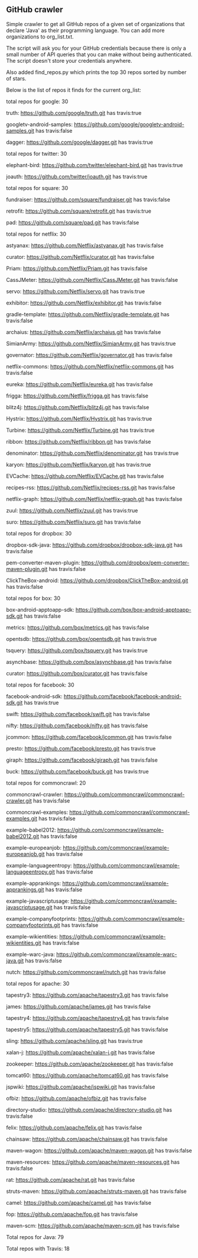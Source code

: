 ## GitHub crawler

Simple crawler to get all GitHub repos of a given set of 
organizations that declare 'Java' as their programming language.
You can add more organizations to org_list.txt.

The script will ask you for your GitHub credentials because there is only a small number of API queries that you can make without being authenticated. The script doesn't store your credentials anywhere.

Also added find_repos.py which prints the top 30 repos sorted by number of stars.

Below is the list of repos it finds for the current org_list:




  total repos for google: 30

truth: https://github.com/google/truth.git	 has travis:true


googletv-android-samples: https://github.com/google/googletv-android-samples.git	 has travis:false



dagger: https://github.com/google/dagger.git	 has travis:true


  total repos for twitter: 30

elephant-bird: https://github.com/twitter/elephant-bird.git	 has travis:true


joauth: https://github.com/twitter/joauth.git	 has travis:true


  total repos for square: 30

fundraiser: https://github.com/square/fundraiser.git	 has travis:false



retrofit: https://github.com/square/retrofit.git	 has travis:true


pad: https://github.com/square/pad.git	 has travis:false



  total repos for netflix: 30

astyanax: https://github.com/Netflix/astyanax.git	 has travis:false



curator: https://github.com/Netflix/curator.git	 has travis:false



Priam: https://github.com/Netflix/Priam.git	 has travis:false



CassJMeter: https://github.com/Netflix/CassJMeter.git	 has travis:false



servo: https://github.com/Netflix/servo.git	 has travis:true


exhibitor: https://github.com/Netflix/exhibitor.git	 has travis:false



gradle-template: https://github.com/Netflix/gradle-template.git	 has travis:false



archaius: https://github.com/Netflix/archaius.git	 has travis:false



SimianArmy: https://github.com/Netflix/SimianArmy.git	 has travis:true


governator: https://github.com/Netflix/governator.git	 has travis:false



netflix-commons: https://github.com/Netflix/netflix-commons.git	 has travis:false



eureka: https://github.com/Netflix/eureka.git	 has travis:false



frigga: https://github.com/Netflix/frigga.git	 has travis:false



blitz4j: https://github.com/Netflix/blitz4j.git	 has travis:false



Hystrix: https://github.com/Netflix/Hystrix.git	 has travis:true


Turbine: https://github.com/Netflix/Turbine.git	 has travis:true


ribbon: https://github.com/Netflix/ribbon.git	 has travis:false



denominator: https://github.com/Netflix/denominator.git	 has travis:true


karyon: https://github.com/Netflix/karyon.git	 has travis:true


EVCache: https://github.com/Netflix/EVCache.git	 has travis:false



recipes-rss: https://github.com/Netflix/recipes-rss.git	 has travis:false



netflix-graph: https://github.com/Netflix/netflix-graph.git	 has travis:false



zuul: https://github.com/Netflix/zuul.git	 has travis:true


suro: https://github.com/Netflix/suro.git	 has travis:false



  total repos for dropbox: 30

dropbox-sdk-java: https://github.com/dropbox/dropbox-sdk-java.git	 has travis:false



pem-converter-maven-plugin: https://github.com/dropbox/pem-converter-maven-plugin.git	 has travis:false



ClickTheBox-android: https://github.com/dropbox/ClickTheBox-android.git	 has travis:false



  total repos for box: 30

box-android-apptoapp-sdk: https://github.com/box/box-android-apptoapp-sdk.git	 has travis:false



metrics: https://github.com/box/metrics.git	 has travis:false



opentsdb: https://github.com/box/opentsdb.git	 has travis:true


tsquery: https://github.com/box/tsquery.git	 has travis:true


asynchbase: https://github.com/box/asynchbase.git	 has travis:false



curator: https://github.com/box/curator.git	 has travis:false



  total repos for facebook: 30

facebook-android-sdk: https://github.com/facebook/facebook-android-sdk.git	 has travis:true


swift: https://github.com/facebook/swift.git	 has travis:false



nifty: https://github.com/facebook/nifty.git	 has travis:false



jcommon: https://github.com/facebook/jcommon.git	 has travis:false



presto: https://github.com/facebook/presto.git	 has travis:true


giraph: https://github.com/facebook/giraph.git	 has travis:false



buck: https://github.com/facebook/buck.git	 has travis:true


  total repos for commoncrawl: 20

commoncrawl-crawler: https://github.com/commoncrawl/commoncrawl-crawler.git	 has travis:false



commoncrawl-examples: https://github.com/commoncrawl/commoncrawl-examples.git	 has travis:false



example-babel2012: https://github.com/commoncrawl/example-babel2012.git	 has travis:false



example-europeanjob: https://github.com/commoncrawl/example-europeanjob.git	 has travis:false



example-languageentropy: https://github.com/commoncrawl/example-languageentropy.git	 has travis:false



example-apprankings: https://github.com/commoncrawl/example-apprankings.git	 has travis:false



example-javascriptusage: https://github.com/commoncrawl/example-javascriptusage.git	 has travis:false



example-companyfootprints: https://github.com/commoncrawl/example-companyfootprints.git	 has travis:false



example-wikientities: https://github.com/commoncrawl/example-wikientities.git	 has travis:false



example-warc-java: https://github.com/commoncrawl/example-warc-java.git	 has travis:false



nutch: https://github.com/commoncrawl/nutch.git	 has travis:false



  total repos for apache: 30

tapestry3: https://github.com/apache/tapestry3.git	 has travis:false



james: https://github.com/apache/james.git	 has travis:false



tapestry4: https://github.com/apache/tapestry4.git	 has travis:false



tapestry5: https://github.com/apache/tapestry5.git	 has travis:false



sling: https://github.com/apache/sling.git	 has travis:true


xalan-j: https://github.com/apache/xalan-j.git	 has travis:false



zookeeper: https://github.com/apache/zookeeper.git	 has travis:false



tomcat60: https://github.com/apache/tomcat60.git	 has travis:false



jspwiki: https://github.com/apache/jspwiki.git	 has travis:false



ofbiz: https://github.com/apache/ofbiz.git	 has travis:false



directory-studio: https://github.com/apache/directory-studio.git	 has travis:false



felix: https://github.com/apache/felix.git	 has travis:false



chainsaw: https://github.com/apache/chainsaw.git	 has travis:false



maven-wagon: https://github.com/apache/maven-wagon.git	 has travis:false



maven-resources: https://github.com/apache/maven-resources.git	 has travis:false



rat: https://github.com/apache/rat.git	 has travis:false



struts-maven: https://github.com/apache/struts-maven.git	 has travis:false



camel: https://github.com/apache/camel.git	 has travis:false



fop: https://github.com/apache/fop.git	 has travis:false



maven-scm: https://github.com/apache/maven-scm.git	 has travis:false



Total repos for Java: 79

Total repos with Travis: 18
